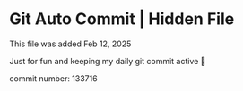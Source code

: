 # Git Auto Commit | Hidden File

This file was added Feb 12, 2025

Just for fun and keeping my daily git commit active 🤪

commit number: 133716
